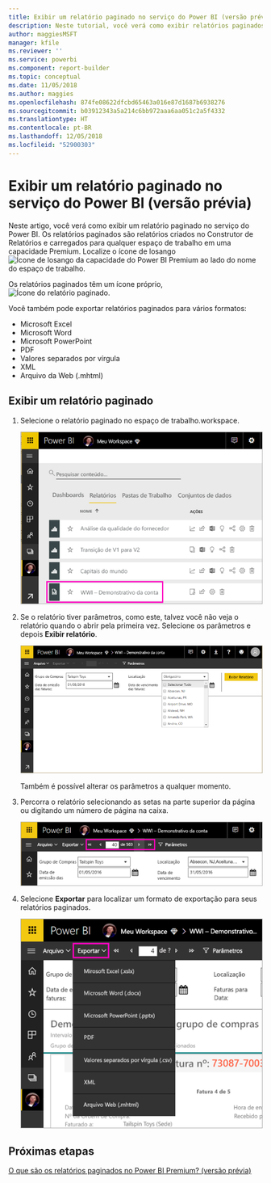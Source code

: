 ```yaml
---
title: Exibir um relatório paginado no serviço do Power BI (versão prévia)
description: Neste tutorial, você verá como exibir relatórios paginados no serviço do Power BI.
author: maggiesMSFT
manager: kfile
ms.reviewer: ''
ms.service: powerbi
ms.component: report-builder
ms.topic: conceptual
ms.date: 11/05/2018
ms.author: maggies
ms.openlocfilehash: 874fe08622dfcbd65463a016e87d1687b6938276
ms.sourcegitcommit: b03912343a5a214c6bb972aaa6aa051c2a5f4332
ms.translationtype: HT
ms.contentlocale: pt-BR
ms.lasthandoff: 12/05/2018
ms.locfileid: "52900303"
---
```

# <a name="view-a-paginated-report-in-the-power-bi-service-preview"></a>Exibir um relatório paginado no serviço do Power BI (versão prévia)

Neste artigo, você verá como exibir um relatório paginado no serviço do Power BI. Os relatórios paginados são relatórios criados no Construtor de Relatórios e carregados para qualquer espaço de trabalho em uma capacidade Premium. Localize o ícone de losango ![Ícone de losango da capacidade do Power BI Premium](media/paginated-reports-save-to-power-bi-service/premium-diamond.png) ao lado do nome do espaço de trabalho. 

Os relatórios paginados têm um ícone próprio, ![Ícone do relatório paginado](media/paginated-reports-view-power-bi-service/power-bi-paginated-report-icon.png).

Você também pode exportar relatórios paginados para vários formatos: 

- Microsoft Excel
- Microsoft Word
- Microsoft PowerPoint
- PDF
- Valores separados por vírgula
- XML
- Arquivo da Web (.mhtml)

## <a name="view-a-paginated-report"></a>Exibir um relatório paginado

1. Selecione o relatório paginado no espaço de trabalho.workspace.

    ![Relatório paginado no serviço do Power BI](media/paginated-reports-view-power-bi-service/power-bi-paginated-report-in-service.png)

2. Se o relatório tiver parâmetros, como este, talvez você não veja o relatório quando o abrir pela primeira vez. Selecione os parâmetros e depois **Exibir relatório**. 

     ![Seleção de parâmetros para exibição no relatório](media/paginated-reports-view-power-bi-service/power-bi-paginated-select-parameters.png)

    Também é possível alterar os parâmetros a qualquer momento.

1. Percorra o relatório selecionando as setas na parte superior da página ou digitando um número de página na caixa.
    
   ![Percorrer o relatório](media/paginated-reports-view-power-bi-service/power-bi-paginated-page-thru-report.png)

4. Selecione **Exportar** para localizar um formato de exportação para seus relatórios paginados.

    ![Selecione um formato de exportação](media/paginated-reports-view-power-bi-service/power-bi-paginated-export.png)


## <a name="next-steps"></a>Próximas etapas

[O que são os relatórios paginados no Power BI Premium? (versão prévia)](paginated-reports-report-builder-power-bi.md)

